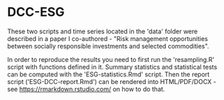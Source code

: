 # DCC-ESG

These two scripts and time series located in the 'data' folder were described in a paper I co-authored - "Risk management opportunities between socially responsible investments and selected commodities".

In order to reproduce the results you need to first run the 'resampling.R' script with functions defined in it.
Summary statistics and statistical tests can be computed with the 'ESG-statistics.Rmd' script.
Then the report script ('ESG-DCC-report.Rmd') can be rendered into HTML/PDF/DOCX - see https://rmarkdown.rstudio.com/ on how to do that.
